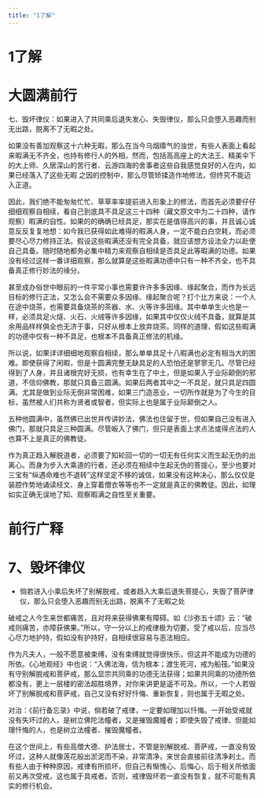 ```yaml
---
title: "1了解"
---
```

# 1了解

# 大圆满前行

七、毁坏律仪：如果进入了共同乘后退失发心、失毁律仪，那么只会堕入恶趣而别无出路，脱离不了无暇之处。

如果没有善加观察这十六种无暇，那么在当今乌烟瘴气的浊世，有些人表面上看起来暇满无不齐全，也持有修行人的外相，然而，包括高高座上的大法王、精美伞下的大上师、久居深山的苦行者、云游四海的舍事者这些自我感觉良好的人在内，如果已经落入了这些无暇 之因的控制中，那么尽管矫揉造作地修法，但终究不能迈入正道。

因此，我们绝不能匆匆忙忙、草草率率提前进入形象上的修法，而首先必须要仔仔细细观察自相续，看自己到底具不具足这三十四种（藏文原文中为二十四种，请作观察）暇满的自性。如果的的确确已经具足，那实在是值得高兴的事，并且诚心诚意反反复复地想：如今我已获得如此难得的暇满人身，一定不能白白空耗，而必须要尽心尽力修持正法。假设这些暇满还没有完全具备，就应该想方设法全力以赴使自己具备。随时随地都务必集中精力来观察自相续是否具足此等暇满的功德。如果没有经过这样一番详细观察，那么就算是这些暇满功德中只有一种不齐全，也不具备真正修行妙法的缘分。

甚至成办俗世中眼前的一件平常小事也需要许许多多因缘、缘起聚合，而作为长远目标的修行正法，又怎么会不需要众多因缘、缘起聚合呢？打个比方来说：一个人在途中烧茶，也需要具备烧茶的茶器、水、火等许多因缘。其中单单生火也是一样，必须具足火燧、火石、火绒等许多因缘，如果其中仅仅火绒不具备，就算是其余用品样样俱全也无济于事，只好从根本上放弃烧茶。同样的道理，假如这些暇满的功德中仅有一种不具足，也根本不具备真正修法的机缘。

所以说，如果详详细细地观察自相续，那么单单具足十八暇满也必定有相当大的困难。即使获得了闲暇，但是十圆满完整无缺具足的人恐怕还是寥寥无几。尽管已经得到了人身，并且诸根完好无损，也有幸生在了中土，但是如果入于业际颠倒的邪道，不信仰佛教，那就只具备三圆满。如果后两者其中之一不具足，就只具足四圆满。尤其是做到业际无倒非常困难，如果三门造恶业，一切所作就是为了今生的目标，虽然被人们共称为贤者或智者，但实际上也是属于业际颠倒之人。

五种他圆满中，虽然佛已出世并传讲妙法，佛法也住留于世，但如果自己没有进入佛门，那就只具足三种圆满。尽管皈入了佛门，但只是表面上求点法或得点法的人也算不上是真正的佛教徒。

作为真正趋入解脱道者，必须要了知轮回一切的一切无有任何实义而生起无伪的出离心。而身为步入大乘道的行者，还必须在相续中生起无伪的菩提心，至少也要对三宝有“纵遇命难也不退转”这样坚定不移的诚信，如果没有这种决心，那么仅仅是装腔作势地诵读经文、身上穿着僧衣等等也不一定就是真正的佛教徒。因此，如理如实正确无误地了知、观察暇满之自性至关重要。

# 前行广释

# 7、毁坏律仪

- 倘若进入小乘后失坏了别解脱戒，或者趋入大乘后退失菩提心，失毁了菩萨律仪，那么只会堕入恶趣而别无出路，脱离不了无暇之处

破戒之人今生来世都痛苦，且对将来获得佛果有障碍。如《沙弥五十颂》云：“破戒则痛苦，亦障获佛果。”所以，守一分以上的戒律极为切要。受了戒以后，应当尽心尽力地护持，假如没有护持好，自相续很容易与恶法相应。

作为凡夫人，一般不愿意被束缚，没有束缚就觉得很快乐，但这并不能成为功德的所依。《心地观经》中也说：“入佛法海，信为根本；渡生死河，戒为船筏。”如果没有守别解脱戒和菩萨戒，那么显宗共同乘的功德无法获得；如果共同乘的功德所依都没有，更上一层楼的密法超胜境界，对你来讲更是遥不可及。所以，一个人若毁坏了别解脱戒和菩萨戒，自己又没有好好忏悔、重新恢复，则也属于无暇之处。

对治：《前行备忘录》中说，倘若破了戒律，一定要如理加以忏悔。一开始受戒就没有失坏过的人，是树立佛陀法幢者，又是摧毁魔幢者；即使失毁了戒律、但能如理忏悔的人，也是树立法幢者、摧毁魔幢者。

在这个世间上，有些高僧大德、护法居士，不管是别解脱戒、菩萨戒，一直没有毁坏过，这种人就像莲花般出淤泥而不染，非常清净，来世会直接前往清净刹土。而有些人由于种种原因，戒律有所损坏，但自己有惭愧心、后悔心，后于相关所依面前又再次受戒，这也属于具戒者。否则，戒律毁坏若一直没有恢复，就不可能有真实的修行机会。
